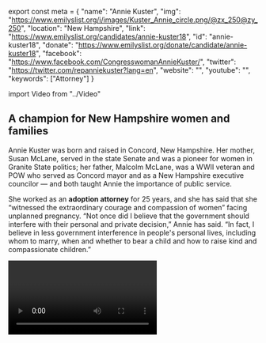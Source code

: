 export const meta = {
  "name": "Annie Kuster",
  "img": "https://www.emilyslist.org/i/images/Kuster_Annie_circle.png/@zx_250@zy_250",
  "location": "New Hampshire",
  "link": "https://www.emilyslist.org/candidates/annie-kuster18",
  "id": "annie-kuster18",
  "donate": "https://www.emilyslist.org/donate/candidate/annie-kuster18",
  "facebook": "https://www.facebook.com/CongresswomanAnnieKuster/",
  "twitter": "https://twitter.com/repanniekuster?lang=en",
  "website": "",
  "youtube": "",
  "keywords": ["Attorney"]
}

import Video from "../Video"

## A champion for New Hampshire women and families

Annie Kuster was born and raised in Concord, New Hampshire. Her mother, Susan McLane, served in the state Senate and was a pioneer for women in Granite State politics; her father, Malcolm McLane, was a WWII veteran and POW who served as Concord mayor and as a New Hampshire executive councilor — and both taught Annie the importance of public service.

She worked as an **adoption attorney** for 25 years, and she has said that she “witnessed the extraordinary courage and compassion of women” facing unplanned pregnancy. “Not once did I believe that the government should interfere with their personal and private decision,” Annie has said. “In fact, I believe in less government interference in people's personal lives, including whom to marry, when and whether to bear a child and how to raise kind and compassionate children.”

<Video id="HoFZCQAjmFM" />


She is a longtime community activist, and has served on the boards of the New Hampshire Charitable Foundation, New Hampshire Public Radio, the Capitol Center for the Arts, and Child, and Family Services of New Hampshire. Annie and her husband Brad live in Hopkinton, where they raised their two sons.

In 2012 she defeated an incumbent Republican to become the first woman to represent New Hampshire’s 2nd Congressional District. During her first term she also made history as part of the **nation’s first all-women delegation**. Annie works tirelessly to increase economic opportunity for Granite Staters, and she is committed to breaking through gridlock in Congress to get results for the women and families she serves.


## An experienced leader fighting to expand economic opportunity

Annie’s top priority is fighting to expand economic opportunity for all hardworking Granite State families and to help create good paying jobs. She has fought for legislation to help small businesses create jobs, hosted job fairs in New Hampshire, and her first bill in Congress aimed to cut taxes for New Hampshire employers who provide job training for students. She champions policies that defend working families’ economic security, including paid family and medical leave, raising the minimum wage, and increasing access to affordable, quality childcare. She is a strong advocate for college affordability, and prior to serving in Congress she helped create a program that makes it easier for New Hampshire families to save for their children’s education. “Keeping higher education within the reach of every young person who is willing to work hard is not just important for students, it’s important for our entire economy,” she has said. A champion for expanding access to health care, Granite Staters can count on Annie to fiercely defend the progress we’ve worked so hard to make. She is fighting back against Republicans’ reckless attempts to dismantle the Affordable Care Act. Annie is a longtime pro-choice champion. “I will continue to fight for women's health services at the federal level,” she has said, “and I urge my colleagues not to let such extremist, partisan games interfere with ensuring women across the country can access the health services they need and deserve.” As a member of the House Veterans’ Affairs Committee, Annie works to ensure our veterans have access to the resources and support they need. She helped pass a package of legislation, including her own bill, to help eliminate the claims backlog for VA benefits, and her efforts to strengthen VA whistleblower protections have been signed into law. Annie has examined current pain management practices within the Veterans’ Administration and its connection to the ongoing opioid epidemic in New Hampshire and across the country, and she serves as founder and co-chair of the Bipartisan Task Force to Combat the Heroin Epidemic.

## A critical hold in the fight to control the House

Annie is a fighter who has what it takes to win tough races in the perennial battleground Granite State. In 2016, Annie became the first Democrat from New Hampshire’s deep purple 2nd District to be elected to a third term in the House. This is a swing district where Hillary Clinton bested Donald Trump by a razor-thin margin last cycle, and the GOP is eyeing it for takeover in their desperate attempts to keep control of the House. Annie is fighting for New Hampshire working families and running a strong grassroots campaign, but in this unpredictable swing district she needs our continued support to fend off a Republican challenge. This seat is a critical hold race in the battle to control the House, and Annie needs our full support in this must-win race for the majority. The EMILY’s List community is proud of Annie’s continued leadership, and is thrilled to support her as she keeps fighting to move New Hampshire forward.
